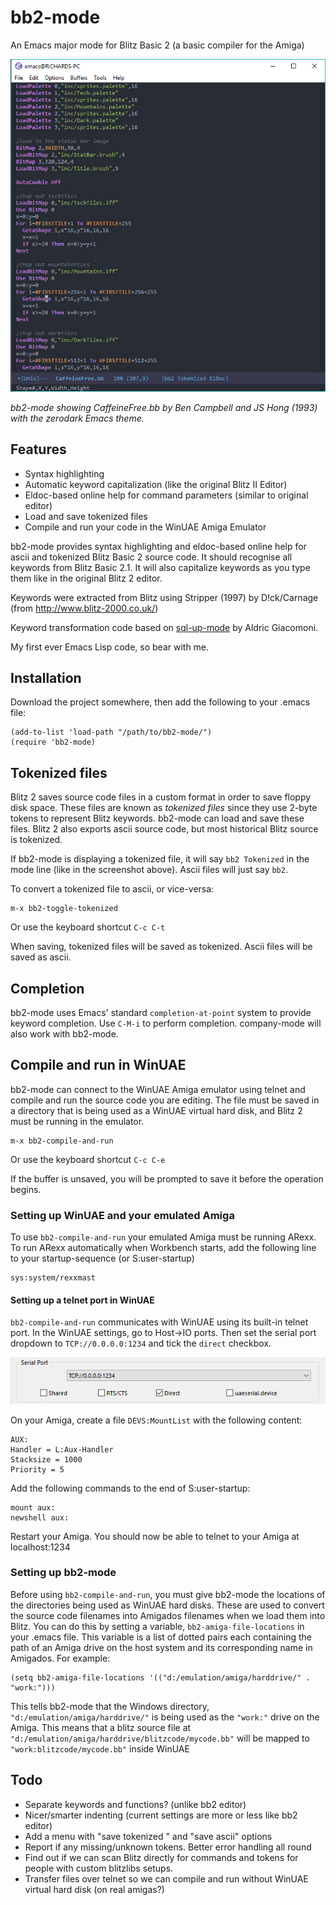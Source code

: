 # bb2-mode
An Emacs major mode for Blitz Basic 2 (a basic compiler for the Amiga)

![bb2-mode screenshot](https://github.com/richardjdare/bb2-mode/blob/master/media/bb2-mode.jpg "bb2-mode screenshot")

*bb2-mode showing CaffeineFree.bb by Ben Campbell and JS Hong (1993) with the zerodark Emacs theme.*

## Features
* Syntax highlighting
* Automatic keyword capitalization (like the original Blitz II Editor)
* Eldoc-based online help for command parameters (similar to original editor)
* Load and save tokenized files
* Compile and run your code in the WinUAE Amiga Emulator

bb2-mode provides syntax highlighting and eldoc-based online help for ascii and tokenized Blitz Basic 2 source code. It should recognise all keywords from Blitz Basic 2.1.
It will also capitalize keywords as you type them like in the original Blitz 2 editor.

Keywords were extracted from Blitz using Stripper (1997) by D!ck/Carnage (from http://www.blitz-2000.co.uk/)

Keyword transformation code based on [sql-up-mode](https://github.com/Trevoke/sqlup-mode.el) by Aldric Giacomoni.

My first ever Emacs Lisp code, so bear with me.
## Installation
Download the project somewhere, then add the following to your .emacs file:
```
(add-to-list 'load-path "/path/to/bb2-mode/")
(require 'bb2-mode)
```

## Tokenized files
Blitz 2 saves source code files in a custom format in order to save floppy disk space. These files are known as *tokenized files* since they use 2-byte tokens to represent Blitz keywords. bb2-mode can load and save these files. Blitz 2 also exports ascii source code, but most historical Blitz source is tokenized.

If bb2-mode is displaying a tokenized file, it will say `bb2 Tokenized` in the mode line (like in the screenshot above). Ascii files will just say `bb2`.

To convert a tokenized file to ascii, or vice-versa:
```
m-x bb2-toggle-tokenized
```
Or use the keyboard shortcut `C-c C-t`

When saving, tokenized files will be saved as tokenized. Ascii files will be saved as ascii.

## Completion
bb2-mode uses Emacs' standard `completion-at-point` system to provide keyword completion. Use `C-M-i` to perform completion. company-mode will also work with bb2-mode.

## Compile and run in WinUAE
bb2-mode can connect to the WinUAE Amiga emulator using telnet and compile and run the source code you are editing. The file must be saved in a directory that is being used as a WinUAE virtual hard disk, and Blitz 2 must be running in the emulator.

```
m-x bb2-compile-and-run
```
Or use the keyboard shortcut `C-c C-e`

If the buffer is unsaved, you will be prompted to save it before the operation begins.

### Setting up WinUAE and your emulated Amiga
To use `bb2-compile-and-run` your emulated Amiga must be running ARexx. To run ARexx automatically when Workbench starts, add the following line to your startup-sequence (or S:user-startup)
```
sys:system/rexxmast
```
#### Setting up a telnet port in WinUAE
`bb2-compile-and-run` communicates with WinUAE using its built-in telnet port. In the WinUAE settings, go to Host->IO ports. Then set the serial port dropdown to `TCP://0.0.0.0:1234` and tick the `direct` checkbox.

![WinUAE serial port settings](https://github.com/richardjdare/bb2-mode/blob/master/media/winuae-serial-settings.jpg "WinUAE serial port settings")

On your Amiga, create a file `DEVS:MountList` with the following content:
```
AUX:
Handler = L:Aux-Handler
Stacksize = 1000
Priority = 5
```
Add the following commands to the end of S:user-startup:
```
mount aux:
newshell aux:
```
Restart your Amiga. You should now be able to telnet to your Amiga at localhost:1234

### Setting up bb2-mode
Before using `bb2-compile-and-run`, you must give bb2-mode the locations of the directories being used as WinUAE hard disks. These are used to convert the source code filenames into Amigados filenames when we load them into Blitz. You can do this by setting a variable, `bb2-amiga-file-locations` in your .emacs file. This variable is a list of dotted pairs each containing the path of an Amiga drive on the host system and its corresponding name in Amigados. For example:

```
(setq bb2-amiga-file-locations '(("d:/emulation/amiga/harddrive/" . "work:")))
```
This tells bb2-mode that the Windows directory, `"d:/emulation/amiga/harddrive/"` is being used as the `"work:"` drive on the Amiga. This means that a blitz source file at `"d:/emulation/amiga/harddrive/blitzcode/mycode.bb"` will be mapped to `"work:blitzcode/mycode.bb"` inside WinUAE

## Todo
* Separate keywords and functions? (unlike bb2 editor)
* Nicer/smarter indenting (current settings are more or less like bb2 editor)
* Add a menu with "save tokenized " and "save ascii" options
* Report if any missing/unknown tokens. Better error handling all round
* Find out if we can scan Blitz directly for commands and tokens for people with custom blitzlibs setups.
* Transfer files over telnet so we can compile and run without WinUAE virtual hard disk (on real amigas?)
